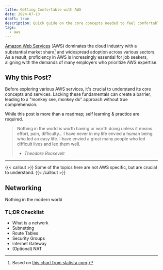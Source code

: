```yaml
---
title: Getting Comfortable with AWS
date: 2024-07-13
draft: true
description: Quick guide on the core concepts needed to feel comfortable in AWS
tags:
  - aws
---
```


[Amazon Web Services](https://aws.amazon.com/) (AWS) dominates the cloud industry with a substantial market share[^1] and widespread adoption across various sectors.
As a result, proficiency in AWS is increasingly essential for job seekers, aligning with the demands of many employers who prioritize AWS expertise.

[^1]: Based on [this chart from statista.com](https://www.statista.com/chart/18819/worldwide-market-share-of-leading-cloud-infrastructure-service-providers/).

## Why this Post?
Before exploring various AWS services, it's crucial to understand its core concepts and services. Lacking these fundamentals can create a barrier, leading to a "monkey see, monkey do" approach without true comprehension.

While this post is more than a roadmap; self learning & practice are required.

> Nothing in the world is worth having or worth doing unless it means effort, pain, difficulty… I have never in my life envied a human being who led an easy life. I have envied a great many people who led difficult lives and led them well.
> - <cite>Theodore Roosevelt</cite>

---

{{< callout >}}
Some of the topics here are not AWS specific, but are crucial to understand.
{{< /callout >}}

## Networking
Nothing in the modern world 
### TL;DR Checklist
- What is a network
- Subnetting
- Route Tables
- Security Groups
- Internet Gateway
- (Optional) NAT
